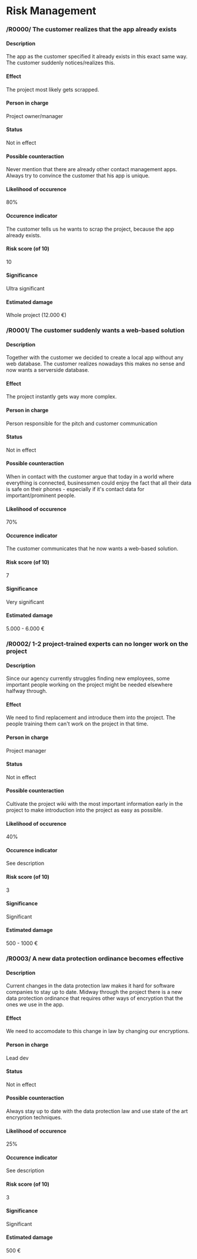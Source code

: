 # Risk Management

### /R0000/ The customer realizes that the app already exists
#### Description
The app as the customer specified it already exists in this exact same way. The customer suddenly notices/realizes this.
#### Effect
The project most likely gets scrapped.
#### Person in charge
Project owner/manager
#### Status
Not in effect
#### Possible counteraction
Never mention that there are already other contact management apps. Always try to convince the customer that his app is unique.
#### Likelihood of occurence
80%
#### Occurence indicator
The customer tells us he wants to scrap the project, because the app already exists.
#### Risk score (of 10)
10
#### Significance
Ultra significant
#### Estimated damage
Whole project (12.000 €)

### /R0001/ The customer suddenly wants a web-based solution
#### Description
Together with the customer we decided to create a local app without any web database. The customer realizes nowadays this makes no sense and now wants a serverside database.
#### Effect
The project instantly gets way more complex.
#### Person in charge
Person responsible for the pitch and customer communication
#### Status
Not in effect
#### Possible counteraction
When in contact with the customer argue that today in a world where everything is connected, businessmen could enjoy the fact that all their data is safe on their phones - especially if it's contact data for important/prominent people.
#### Likelihood of occurence
70%
#### Occurence indicator
The customer communicates that he now wants a web-based solution.
#### Risk score (of 10)
7
#### Significance
Very significant
#### Estimated damage
5.000 - 6.000 €

### /R0002/ 1-2 project-trained experts can no longer work on the project
#### Description
Since our agency currently struggles finding new employees, some important people working on the project might be needed elsewhere halfway through.  
#### Effect
We need to find replacement and introduce them into the project. The people training them can't work on the project in that time.
#### Person in charge
Project manager
#### Status
Not in effect
#### Possible counteraction
Cultivate the project wiki with the most important information early in the project to make introduction into the project as easy as possible.
#### Likelihood of occurence
40%
#### Occurence indicator
See description
#### Risk score (of 10)
3
#### Significance
Significant
#### Estimated damage
500 - 1000 €

### /R0003/ A new data protection ordinance becomes effective
#### Description
Current changes in the data protection law makes it hard for software companies to stay up to date. Midway through the project there is a new data protection ordinance that requires other ways of encryption that the ones we use in the app.
#### Effect
We need to accomodate to this change in law by changing our encryptions.
#### Person in charge
Lead dev
#### Status
Not in effect
#### Possible counteraction
Always stay up to date with the data protection law and use state of the art encryption techniques.
#### Likelihood of occurence
25%
#### Occurence indicator
See description
#### Risk score (of 10)
3
#### Significance
Significant
#### Estimated damage
500 €
